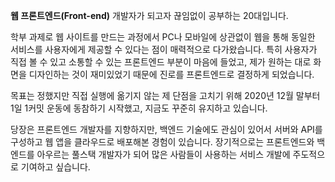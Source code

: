 **웹 프론트엔드(Front-end)** 개발자가 되고자 끊임없이 공부하는 20대입니다.


학부 과제로 웹 사이트를 만드는 과정에서 PC나 모바일에 상관없이 웹을 통해 동일한 서비스를 사용자에게 제공할 수 있다는 점이 매력적으로 다가왔습니다. 특히 사용자가 직접 볼 수 있고 소통할 수 있는 프론트엔드 부분이 마음에 들었고, 제가 원하는 대로 화면을 디자인하는 것이 재미있었기 때문에 진로를 프론트엔드로 결정하게 되었습니다.


목표는 정했지만 직접 실행에 옮기지 않는 제 단점을 고치기 위해 2020년 12월 말부터 1일 1커밋 운동에 동참하기 시작했고, 지금도 꾸준히 유지하고 있습니다.


당장은 프론트엔드 개발자를 지향하지만, 백엔드 기술에도 관심이 있어서 서버와 API를 구성하고 웹 앱을 클라우드로 배포해본 경험이 있습니다. 장기적으로는 프론트엔드와 백엔드를 아우르는 풀스택 개발자가 되어 많은 사람들이 사용하는 서비스 개발에 주도적으로 기여하고 싶습니다.
